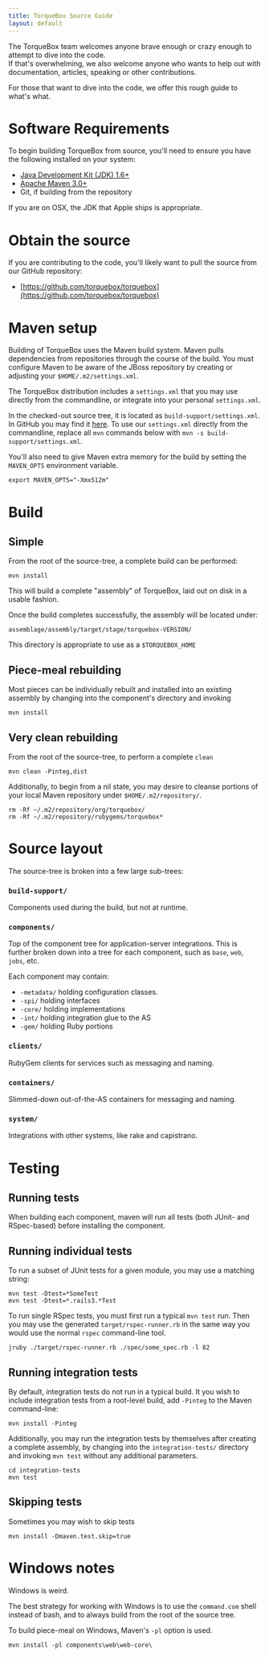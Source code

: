 ```yaml
---
title: TorqueBox Source Guide
layout: default
---
```


[jdk]: http://www.oracle.com/technetwork/java/javase/downloads/index.html
[maven]: http://maven.apache.org/

The TorqueBox team welcomes anyone brave enough or crazy enough to attempt to dive into the code.  
If that's overwhelming, we also welcome anyone who wants to help out with documentation, articles, 
speaking or other contributions.

For those that want to dive into the code, we offer this rough guide to what's what.

# Software Requirements

To begin building TorqueBox from source, you'll need to ensure you have the following
installed on your system:

* [Java Development Kit (JDK) 1.6+][jdk]
* [Apache Maven 3.0+][maven]
* Git, if building from the repository

If you are on OSX, the JDK that Apple ships is appropriate.

# Obtain the source

If you are contributing to the code, you'll likely want to pull the source from our
GitHub repository:

* [https://github.com/torquebox/torquebox](https://github.com/torquebox/torquebox)

# Maven setup

Building of TorqueBox uses the Maven build system.  Maven pulls dependencies from
repositories through the course of the build.  You must configure Maven to be aware
of the JBoss repository by creating or adjusting your `$HOME/.m2/settings.xml`.

The TorqueBox distribution includes a `settings.xml` that you may use directly
from the commandline, or integrate into your personal `settings.xml`.

In the checked-out source tree, it is located as
`build-support/settings.xml`.  In GitHub you may find it
[here](https://github.com/torquebox/torquebox/blob/master/build-support/settings.xml). To
use our `settings.xml` directly from the commandline, replace all
`mvn` commands below with `mvn -s build-support/settings.xml`.

You'll also need to give Maven extra memory for the build by setting
the `MAVEN_OPTS` environment variable.

    export MAVEN_OPTS="-Xmx512m"

# Build

## Simple

From the root of the source-tree, a complete build can be performed:

    mvn install

This will build a complete "assembly" of TorqueBox, laid out on disk
in a usable fashion.

Once the build completes successfully, the assembly will be located
under:

    assemblage/assembly/target/stage/torquebox-VERSION/

This directory is appropriate to use as a `$TORQUEBOX_HOME`

## Piece-meal rebuilding

Most pieces can be individually rebuilt and installed into an existing
assembly by changing into the component's directory and invoking

    mvn install

## Very clean rebuilding

From the root of the source-tree, to perform a complete `clean`

    mvn clean -Pinteg,dist

Additionally, to begin from a nil state, you may desire to cleanse
portions of your local Maven repository under `$HOME/.m2/repository/`.

    rm -Rf ~/.m2/repository/org/torquebox/
    rm -Rf ~/.m2/repository/rubygems/torquebox*

# Source layout

The source-tree is broken into a few large sub-trees:

### `build-support/`

Components used during the build, but not at runtime.

### `components/`

Top of the component tree for application-server integrations.
This is further broken down into a tree for each component,
such as `base`, `web`, `jobs`, etc.

Each component may contain:

* `-metadata/` holding configuration classes.
* `-spi/` holding interfaces
* `-core/` holding implementations
* `-int/` holding integration glue to the AS
* `-gem/` holding Ruby portions

### `clients/`

RubyGem clients for services such as messaging and naming.

### `containers/`

Slimmed-down out-of-the-AS containers for messaging and naming.

### `system/`

Integrations with other systems, like rake and capistrano.

# Testing

## Running tests

When building each component, maven will run all tests (both JUnit- and RSpec-based)
before installing the component.

## Running individual tests

To run a subset of JUnit tests for a given module, you may use a matching string:

    mvn test -Dtest=*SomeTest
    mvn test -Dtest=*.rails3.*Test

To run single RSpec tests, you must first run a typical `mvn test` run.  Then
you may use the generated `target/rspec-runner.rb` in the same way you would use
the normal `rspec` command-line tool.

    jruby ./target/rspec-runner.rb ./spec/some_spec.rb -l 82

## Running integration tests

By default, integration tests do not run in a typical build.  It you wish to 
include integration tests from a root-level build, add `-Pinteg` to the Maven
command-line:

    mvn install -Pinteg

Additionally, you may run the integration tests by themselves after creating
a complete assembly, by changing into the `integration-tests/` directory
and invoking `mvn test` without any additional parameters.

    cd integration-tests
    mvn test

## Skipping tests

Sometimes you may wish to skip tests

    mvn install -Dmaven.test.skip=true

# Windows notes

Windows is weird.

The best strategy for working with Windows is to use the `command.com` shell
instead of bash, and to always build from the root of the source tree.

To build piece-meal on Windows, Maven's `-pl` option is used.

    mvn install -pl components\web\web-core\




